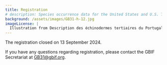 ```yaml
---
title: Registration
# description: Species occurrence data for the United States and U.S. Territories.
background: /assets/images/GB31-h-12.jpg
imageLicense: |
  Illustration from Description des échinodermes tertiaires du Portugal; accompagnée d'un tableau stratigraphique, 1896. Via the [Biodiversity Heritage Library](https://flic.kr/p/2kU5D9t)
---
```


The registration closed on 13 September 2024.

If you have any questions regarding registration, please contact the GBIF Secretariat at [GB31@gbif.org](mailto:GB31@gbif.org).
 

